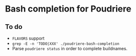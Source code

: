 # Bash completion for Poudriere

## To do

 * `FLAVORS` support
 * `grep -E -n 'TODO|XXX' ./poudriere-bash-completion`
 * Parse `poudriere status` in order to complete buildnames.
